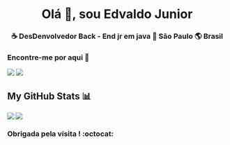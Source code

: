 <h1 align = "center"> Olá 👋, sou Edvaldo Junior </h1><h3 align = "center"> ☕ DesDenvolvedor Back - End jr em java 🏡 São Paulo 🌎 Brasil 


### Encontre-me por aqui :mag_right:
[<img src="https://img.shields.io/badge/linkedin-%230077B5.svg?&style=for-the-badge&logo=linkedin&logoColor=white" />](https://www.https://www.linkedin.com/in/edvaldo-junior-77a7251a0/)
[<img src = "https://img.shields.io/badge/instagram-%23E4405F.svg?&style=for-the-badge&logo=instagram&logoColor=white"/>](https://www.instagram.com/edvaldo.dev/)
  
  ## My GitHub Stats 📊
<a href="https://github.com/edvaldoljr/github-readme-stats">
  <img align="left" src="https://github-readme-stats.vercel.app/api?username=rahulbanerjee26&count_private=true&show_icons=true&theme=radical" />
</a>
<a href="https://github.com/edvaldoljr/convoychat">
  <img align="center" src="https://github-readme-stats.vercel.app/api/top-langs/?username=edvaldoljr" />
</a>
  
### Obrigada pela visita ! :octocat:
